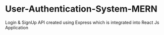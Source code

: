 # User-Authentication-System-MERN
 Login & SignUp API created using Express which is integrated into React Js Application
